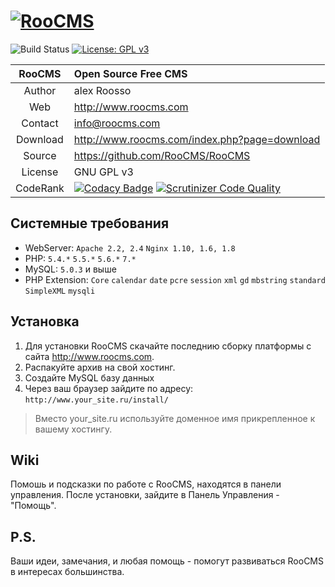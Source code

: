 
[![RooCMS](http://version.roocms.com/logo.png)](http://www.roocms.com)
===============================
![Build Status](https://scrutinizer-ci.com/g/RooCMS/RooCMS/badges/build.png?b=master) [![License: GPL v3](https://img.shields.io/badge/License-GPL%20v3-blue.svg)](http://www.gnu.org/licenses/gpl-3.0)

| RooCMS   | Open Source Free CMS                            |
|:--------:|:------------------------------------------------|
| Author   | alex Roosso                                     |
| Web      | http://www.roocms.com                           |
| Contact  | info@roocms.com                                 |
| Download | http://www.roocms.com/index.php?page=download   |
| Source   | https://github.com/RooCMS/RooCMS                |
| License  | GNU GPL v3                                      |
| CodeRank | [![Codacy Badge](https://api.codacy.com/project/badge/Grade/40bb2b9d6cc74ef4bb5b424607eabc6c)](https://www.codacy.com/app/Roosso/RooCMS?utm_source=github.com&utm_medium=referral&utm_content=RooCMS/RooCMS&utm_campaign=badger)  [![Scrutinizer Code Quality](https://scrutinizer-ci.com/g/RooCMS/RooCMS/badges/quality-score.png?b=master)](https://scrutinizer-ci.com/g/RooCMS/RooCMS/?branch=master)                                      |


Cистемные требования
--------------------
 - WebServer:	`Apache 2.2, 2.4` `Nginx 1.10, 1.6, 1.8`
 - PHP:		`5.4.*` `5.5.*` `5.6.*` `7.*`
 - MySQL:	`5.0.3` и выше
 - PHP Extension: 
	`Core`
	`calendar`
	`date`
	`pcre`
	`session`
	`xml`
	`gd`
	`mbstring`
	`standard`
	`SimpleXML`
	`mysqli`

Установка
---------
1. Для установки RooCMS скачайте последнию сборку платформы с сайта <http://www.roocms.com>. 
2. Распакуйте архив на свой хостинг.
3. Создайте MySQL базу данных
4. Через ваш браузер зайдите по адресу: `http://www.your_site.ru/install/`

> Вместо your_site.ru используйте доменное имя прикрепленное к вашему хостингу.

Wiki
----
Помошь и подсказки по работе с RooCMS, находятся в панели управления. 
После установки, зайдите в Панель Управления - "Помощь".

P.S.
-----------
Ваши идеи, замечания, и любая помощь - помогут развиваться RooCMS в интересах большинства.


